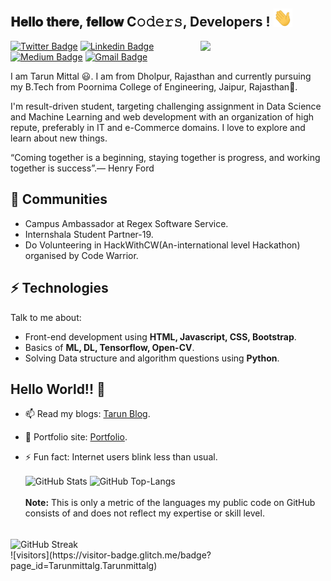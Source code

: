 <h2> 𝐇𝐞𝐥𝐥𝐨 𝐭𝐡𝐞𝐫𝐞, 𝐟𝐞𝐥𝐥𝐨𝐰 C𝚘𝚍𝚎𝚛𝚜, Developers ! <img src="https://raw.githubusercontent.com/ABSphreak/ABSphreak/master/gifs/Hi.gif" width="30px"></h2>

<img align='right' src='https://user-images.githubusercontent.com/5713670/87202985-820dcb80-c2b6-11ea-9f56-7ec461c497c3.gif' width='200"'>

[![Twitter Badge](https://img.shields.io/badge/-@tarunmittal2000-1ca0f1?style=flat-square&labelColor=1ca0f1&logo=twitter&logoColor=white&link=https://twitter.com/tarunmittal2000)](https://twitter.com/tarunmittal2000) [![Linkedin Badge](https://img.shields.io/badge/-Tarunmittal-blue?style=flat-square&logo=Linkedin&logoColor=white&link=https://www.linkedin.com/in/tarun-mittal-034168167/)](https://www.linkedin.com/in/tarun-mittal-034168167/) [![Medium Badge](https://img.shields.io/badge/-@tarunmittal2000-03a57a?style=flat-square&labelColor=000000&logo=Medium&link=https://medium.com/@tarunmittal2000/)](https://medium.com/@tarunmittal2000)
[![Gmail Badge](https://img.shields.io/badge/-tarunmittal2000@gmail.com-c14438?style=flat-square&logo=Gmail&logoColor=white&link=mailto:tarunmittal2000@gmail.com)](mailto:tarunmittal2000@gmail.com)

I am Tarun Mittal 😃. I am from Dholpur, Rajasthan and currently pursuing my B.Tech from Poornima College of Engineering, Jaipur, Rajasthan🏫. 

I'm result-driven student, targeting challenging assignment in Data Science and Machine Learning and web development with an organization of high repute, preferably in IT and e-Commerce domains. I love to explore and learn about new things.

“Coming together is a beginning, staying together is progress, and working together is success”.— Henry Ford
## 👯 Communities
* Campus Ambassador at Regex Software Service.
* Internshala Student Partner-19.
* Do Volunteering in HackWithCW(An-international level Hackathon) organised by Code Warrior.
## ⚡ Technologies
Talk to me about:
- Front-end development using **HTML, Javascript, CSS, Bootstrap**.
- Basics of **ML, DL, Tensorflow, Open-CV**.
- Solving Data structure and algorithm questions using **Python**.
## Hello World!! 🤔
- 📫 Read my blogs: [Tarun Blog](https://medium.com/@tarunmittal2000).
- 🎯 Portfolio site: [Portfolio](https://tarunmittalg.github.io/).
- ⚡ Fun fact: Internet users blink less than usual.




  <img src="https://github-readme-stats.vercel.app/api?username=Tarunmittalg&hide=[%22issues%22]&show_icons=true&theme=chartreuse-dark" alt="GitHub Stats" align="center" width="48%" />
  <img src="https://github-readme-stats.vercel.app/api/top-langs/?username=Tarunmittalg&layout=compact&theme=chartreuse-dark&langs_count=6" alt="GitHub Top-Langs" align="center" width="40%" />
  <br><br>
  <b>Note:</b> This is only a metric of the languages my public code on GitHub consists of and does not reflect my expertise or skill level.
<br>
  <img src="https://github-readme-streak-stats.herokuapp.com/?user=Tarunmittalg&theme=dark&show-icons=true" alt="GitHub Streak" align="center" width="48%"/>
  <br>
![visitors](https://visitor-badge.glitch.me/badge?page_id=Tarunmittalg.Tarunmittalg)

